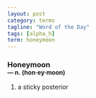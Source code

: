 ```yaml
---
layout: post
category: terms
tagline: "Word of the Day"
tags: [alpha_h]
term: honeymoon
---
```


<h3>Honeymoon<br/> <small>&mdash; n. (hon<span>&middot;</span>ey<span>&middot;</span>moon)</small></h3>
<p><ol><li>a sticky posterior</li>
</ol></p>
